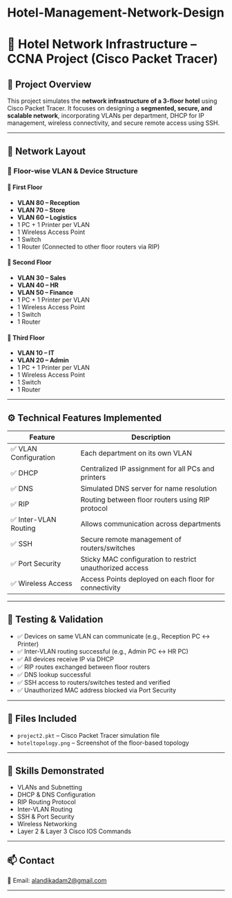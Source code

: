 # Hotel-Management-Network-Design
# 🏨 Hotel Network Infrastructure – CCNA Project (Cisco Packet Tracer)

## 📘 Project Overview

This project simulates the **network infrastructure of a 3-floor hotel** using Cisco Packet Tracer. It focuses on designing a **segmented, secure, and scalable network**, incorporating VLANs per department, DHCP for IP management, wireless connectivity, and secure remote access using SSH.

---

## 🧱 Network Layout

### 🏢 Floor-wise VLAN & Device Structure

#### 🔹 First Floor
- **VLAN 80 – Reception**
- **VLAN 70 – Store**
- **VLAN 60 – Logistics**
- 1 PC + 1 Printer per VLAN
- 1 Wireless Access Point
- 1 Switch
- 1 Router (Connected to other floor routers via RIP)

#### 🔹 Second Floor
- **VLAN 30 – Sales**
- **VLAN 40 – HR**
- **VLAN 50 – Finance**
- 1 PC + 1 Printer per VLAN
- 1 Wireless Access Point
- 1 Switch
- 1 Router

#### 🔹 Third Floor
- **VLAN 10 – IT**
- **VLAN 20 – Admin**
- 1 PC + 1 Printer per VLAN
- 1 Wireless Access Point
- 1 Switch
- 1 Router

---

## ⚙️ Technical Features Implemented

| Feature | Description |
|--------|-------------|
| ✅ VLAN Configuration | Each department on its own VLAN |
| ✅ DHCP | Centralized IP assignment for all PCs and printers |
| ✅ DNS | Simulated DNS server for name resolution |
| ✅ RIP | Routing between floor routers using RIP protocol |
| ✅ Inter-VLAN Routing | Allows communication across departments |
| ✅ SSH | Secure remote management of routers/switches |
| ✅ Port Security | Sticky MAC configuration to restrict unauthorized access |
| ✅ Wireless Access | Access Points deployed on each floor for connectivity |

---

## 🧪 Testing & Validation

- ✅ Devices on same VLAN can communicate (e.g., Reception PC ↔ Printer)
- ✅ Inter-VLAN routing successful (e.g., Admin PC ↔ HR PC)
- ✅ All devices receive IP via DHCP
- ✅ RIP routes exchanged between floor routers
- ✅ DNS lookup successful
- ✅ SSH access to routers/switches tested and verified
- ✅ Unauthorized MAC address blocked via Port Security

---

## 📁 Files Included

- `project2.pkt` – Cisco Packet Tracer simulation file
- `hoteltopology.png` – Screenshot of the floor-based topology

---

## 💼 Skills Demonstrated

- VLANs and Subnetting  
- DHCP & DNS Configuration  
- RIP Routing Protocol  
- Inter-VLAN Routing  
- SSH & Port Security  
- Wireless Networking  
- Layer 2 & Layer 3 Cisco IOS Commands  

---

## 📫 Contact

📧 Email: alandikadam2@gmail.com


---

